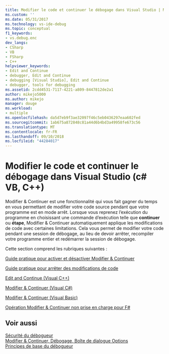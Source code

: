 ```yaml
---
title: Modifier le code et continuer le débogage dans Visual Studio | Microsoft Docs
ms.custom: ''
ms.date: 05/31/2017
ms.technology: vs-ide-debug
ms.topic: conceptual
f1_keywords:
- vs.debug.enc
dev_langs:
- CSharp
- VB
- FSharp
- C++
helpviewer_keywords:
- Edit and Continue
- debugger, Edit and Continue
- debugging [Visual Studio], Edit and Continue
- debugger, tools for debugging
ms.assetid: 2cdd4531-7117-4221-a809-8447812de2a1
author: mikejo5000
ms.author: mikejo
manager: douge
ms.workload:
- multiple
ms.openlocfilehash: da5d7eb9f3ae32097f46c5eb0436297eaa602fed
ms.sourcegitcommit: 1ab675a872848c81a44d6b4bd3a49958fe673c56
ms.translationtype: MT
ms.contentlocale: fr-FR
ms.lasthandoff: 09/10/2018
ms.locfileid: "44284017"
---
```

# <a name="edit-code-and-continue-debugging-in-visual-studio-c-vb-c"></a>Modifier le code et continuer le débogage dans Visual Studio (c# VB, C++)
Modifier & Continuer est une fonctionnalité qui vous fait gagner du temps en vous permettant de modifier votre code source pendant que votre programme est en mode arrêt. Lorsque vous reprenez l’exécution du programme en choisissant une commande d’exécution telle que **continuer** ou **étape**, Modifier & Continuer automatiquement applique les modifications de code avec certaines limitations. Cela vous permet de modifier votre code pendant une session de débogage, au lieu de devoir arrêter, recompiler votre programme entier et redémarrer la session de débogage.  
  
 Cette section comprend les rubriques suivantes :   
  
 [Guide pratique pour activer et désactiver Modifier & Continuer](../debugger/how-to-enable-and-disable-edit-and-continue.md)  
  
 [Guide pratique pour arrêter des modifications de code](../debugger/how-to-stop-code-changes.md)   
  
 [Edit and Continue (Visual C++)](../debugger/edit-and-continue-visual-cpp.md)  
  
 [Modifier & Continuer (Visual C#)](../debugger/edit-and-continue-visual-csharp.md)  
  
 [Modifier & Continuer (Visual Basic)](../debugger/edit-and-continue-visual-basic.md)  
  
 [Opération Modifier & Continuer non prise en charge pour F#](../debugger/edit-and-continue-not-supported-for-f-hash.md)  
  
## <a name="see-also"></a>Voir aussi  
 [Sécurité du débogueur](../debugger/debugger-security.md)   
 [Modifier & Continuer, Débogage, Boîte de dialogue Options](https://msdn.microsoft.com/library/bcew296c.aspx)   
 [Principes de base du débogueur](../debugger/getting-started-with-the-debugger.md)